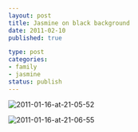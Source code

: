 ```yaml
--- 
layout: post
title: Jasmine on black background
date: 2011-02-10
published: true

type: post
categories: 
- family
- jasmine
status: publish
---
```


![2011-01-16-at-21-05-52](http://media.eick.us/2011/02/2011-01-16-at-21-05-52.jpg)

![2011-01-16-at-21-06-55](http://media.eick.us/2011/02/2011-01-16-at-21-06-55.jpg)
